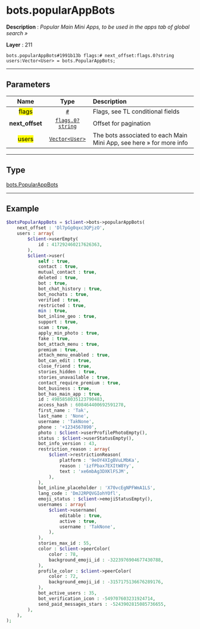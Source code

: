 # bots.popularAppBots

**Description** : *Popular Main Mini Apps, to be used in the apps tab of global search »*

**Layer** : 211

```tl
bots.popularAppBots#1991b13b flags:# next_offset:flags.0?string users:Vector<User> = bots.PopularAppBots;
```

---

## Parameters

| Name | Type | Description |
| :---: | :---: | :--- |
| <mark>flags</mark> | [`#`](type/#) | Flags, see TL conditional fields |
| **next_offset** | [`flags.0?string`](type/string) | Offset for pagination |
| <mark>users</mark> | [`Vector<User>`](type/User) | The bots associated to each Main Mini App, see here » for more info |

---

## Type

[bots.PopularAppBots](type/bots.PopularAppBots)

---

## Example

```php
$botsPopularAppBots = $client->bots->popularAppBots(
	next_offset : 'Dl7pGg0qxc3QPjzO',
	users : array(
		$client->userEmpty(
			id : 417292460217626363,
		),
		$client->user(
			self : true,
			contact : true,
			mutual_contact : true,
			deleted : true,
			bot : true,
			bot_chat_history : true,
			bot_nochats : true,
			verified : true,
			restricted : true,
			min : true,
			bot_inline_geo : true,
			support : true,
			scam : true,
			apply_min_photo : true,
			fake : true,
			bot_attach_menu : true,
			premium : true,
			attach_menu_enabled : true,
			bot_can_edit : true,
			close_friend : true,
			stories_hidden : true,
			stories_unavailable : true,
			contact_require_premium : true,
			bot_business : true,
			bot_has_main_app : true,
			id : 4985858035123790483,
			access_hash : 608464400692591278,
			first_name : 'Tak',
			last_name : 'None',
			username : 'TakNone',
			phone : '+1234567890',
			photo : $client->userProfilePhotoEmpty(),
			status : $client->userStatusEmpty(),
			bot_info_version : 43,
			restriction_reason : array(
				$client->restrictionReason(
					platform : '9eOY4XIgBVuLMbKa',
					reason : 'izfPbax7EXItW8Yy',
					text : 'xe6mbAg3DXKlFSJM',
				),
			),
			bot_inline_placeholder : 'X70vcEgNPFWmA1LS',
			lang_code : 'DmJ2RPQVGIohYOfl',
			emoji_status : $client->emojiStatusEmpty(),
			usernames : array(
				$client->username(
					editable : true,
					active : true,
					username : 'TakNone',
				),
			),
			stories_max_id : 55,
			color : $client->peerColor(
				color : 78,
				background_emoji_id : -3223976904677430788,
			),
			profile_color : $client->peerColor(
				color : 72,
				background_emoji_id : -3157175136676289176,
			),
			bot_active_users : 35,
			bot_verification_icon : -549707603231924714,
			send_paid_messages_stars : -5243902815085736655,
		),
	),
);
```